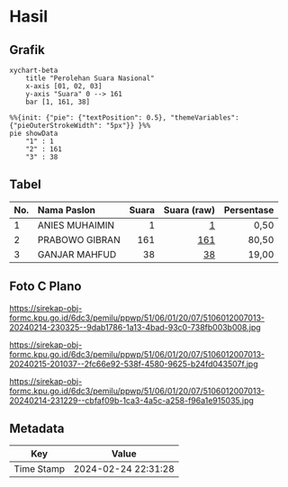 # Hasil

## Grafik

```mermaid
xychart-beta
    title "Perolehan Suara Nasional"
    x-axis [01, 02, 03]
    y-axis "Suara" 0 --> 161
    bar [1, 161, 38]
```

```mermaid
%%{init: {"pie": {"textPosition": 0.5}, "themeVariables": {"pieOuterStrokeWidth": "5px"}} }%%
pie showData
    "1" : 1
    "2" : 161
    "3" : 38
```

## Tabel

| No. | Nama Paslon    | Suara | Suara (raw) | Persentase |
|:--- |:-------------- | -----:| -----------:| ----------:|
| 1   | ANIES MUHAIMIN | 1     | [1][p-1]    | 0,50       |
| 2   | PRABOWO GIBRAN | 161   | [161][p-2]  | 80,50      |
| 3   | GANJAR MAHFUD  | 38    | [38][p-3]   | 19,00      |


[p-1]: https://github.com/gigit-pemilu/pemilu-2024/blob/main/pilpres/hitung-suara/sub/51-bali/sub/06-bangli/sub/01-susut/sub/2007-tiga/sub/013-tps/sub/paslon-1.txt
[p-2]: https://github.com/gigit-pemilu/pemilu-2024/blob/main/pilpres/hitung-suara/sub/51-bali/sub/06-bangli/sub/01-susut/sub/2007-tiga/sub/013-tps/sub/paslon-2.txt
[p-3]: https://github.com/gigit-pemilu/pemilu-2024/blob/main/pilpres/hitung-suara/sub/51-bali/sub/06-bangli/sub/01-susut/sub/2007-tiga/sub/013-tps/sub/paslon-3.txt

## Foto C Plano

https://sirekap-obj-formc.kpu.go.id/6dc3/pemilu/ppwp/51/06/01/20/07/5106012007013-20240214-230325--9dab1786-1a13-4bad-93c0-738fb003b008.jpg

https://sirekap-obj-formc.kpu.go.id/6dc3/pemilu/ppwp/51/06/01/20/07/5106012007013-20240215-201037--2fc66e92-538f-4580-9625-b24fd043507f.jpg

https://sirekap-obj-formc.kpu.go.id/6dc3/pemilu/ppwp/51/06/01/20/07/5106012007013-20240214-231229--cbfaf09b-1ca3-4a5c-a258-f96a1e915035.jpg


## Metadata

| Key        | Value               |
| ---------- | ------------------- |
| Time Stamp | 2024-02-24 22:31:28 |



